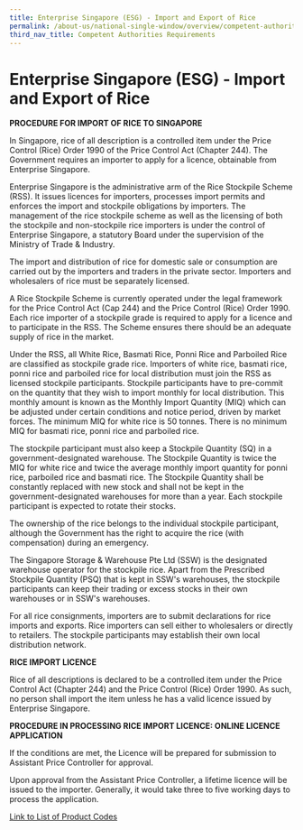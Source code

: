 ```yaml
---
title: Enterprise Singapore (ESG) - Import and Export of Rice
permalink: /about-us/national-single-window/overview/competent-authorities-requirements/ESG-Rice
third_nav_title: Competent Authorities Requirements
---
```



# Enterprise Singapore (ESG) - Import and Export of Rice

**PROCEDURE FOR IMPORT OF RICE TO SINGAPORE**

In Singapore, rice of all description is a controlled item under the Price Control (Rice) Order 1990 of the Price Control Act (Chapter 244). The Government requires an importer to apply for a licence, obtainable from Enterprise Singapore.

Enterprise Singapore is the administrative arm of the Rice Stockpile Scheme (RSS). It issues licences for importers, processes import permits and enforces the import and stockpile obligations by importers. The management of the rice stockpile scheme as well as the licensing of both the stockpile and non-stockpile rice importers is under the control of Enterprise Singapore, a statutory Board under the supervision of the Ministry of Trade & Industry.

The import and distribution of rice for domestic sale or consumption are carried out by the importers and traders in the private sector. Importers and wholesalers of rice must be separately licensed.

A Rice Stockpile Scheme is currently operated under the legal framework for the Price Control Act (Cap 244) and the Price Control (Rice) Order 1990. Each rice importer of a stockpile grade is required to apply for a licence and to participate in the RSS. The Scheme ensures there should be an adequate supply of rice in the market.

Under the RSS, all White Rice, Basmati Rice, Ponni Rice and Parboiled Rice are classified as stockpile grade rice. Importers of white rice, basmati rice, ponni rice and parboiled rice for local distribution must join the RSS as licensed stockpile participants. Stockpile participants have to pre-commit on the quantity that they wish to import monthly for local distribution. This monthly amount is known as the Monthly Import Quantity (MIQ) which can be adjusted under certain conditions and notice period, driven by market forces. The minimum MIQ for white rice is 50 tonnes. There is no minimum MIQ for basmati rice, ponni rice and parboiled rice.

The stockpile participant must also keep a Stockpile Quantity (SQ) in a government-designated warehouse. The Stockpile Quantity is twice the MIQ for white rice and twice the average monthly import quantity for ponni rice, parboiled rice and basmati rice. The Stockpile Quantity shall be constantly replaced with new stock and shall not be kept in the government-designated warehouses for more than a year. Each stockpile participant is expected to rotate their stocks.

The ownership of the rice belongs to the individual stockpile participant, although the Government has the right to acquire the rice (with compensation) during an emergency.

The Singapore Storage & Warehouse Pte Ltd (SSW) is the designated warehouse operator for the stockpile rice. Apart from the Prescribed Stockpile Quantity (PSQ) that is kept in SSW's warehouses, the stockpile participants can keep their trading or excess stocks in their own warehouses or in SSW's warehouses.

For all rice consignments, importers are to submit declarations for rice imports and exports. Rice importers can sell either to wholesalers or directly to retailers. The stockpile participants may establish their own local distribution network.

**RICE IMPORT LICENCE**

Rice of all descriptions is declared to be a controlled item under the Price Control Act (Chapter 244) and the Price Control (Rice) Order 1990. As such, no person shall import the item unless he has a valid licence issued by Enterprise Singapore.

**PROCEDURE IN PROCESSING RICE IMPORT LICENCE: ONLINE LICENCE APPLICATION**

If the conditions are met, the Licence will be prepared for submission to Assistant Price Controller for approval.

Upon approval from the Assistant Price Controller, a lifetime licence will be issued to the importer. Generally, it would take three to five working days to process the application.

[Link to List of Product Codes](/documents/about-us//HScodelist.pdf)
